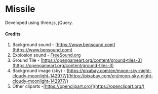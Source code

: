 # Missile

Developed using three.js, jQuery.

#### Credits 

1. Background sound - [https://www.bensound.com](https://www.bensound.com)
2. Explosion sound - [FreeSound.org](https://freesound.org/people/tommccann/sounds/235968/)
3. Ground Tile - [https://opengameart.org/content/ground-tiles-3](https://opengameart.org/content/ground-tiles-3)
4. Background image (sky) - [https://pixabay.com/en/moon-sky-night-cloudy-moonlight-142977/](https://pixabay.com/en/moon-sky-night-cloudy-moonlight-142977/)
5. Other cliparts -[https://openclipart.org/](https://openclipart.org/)

